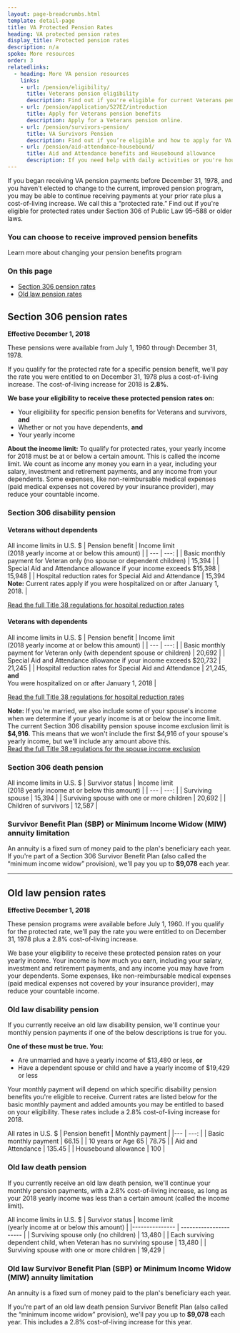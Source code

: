 ```yaml
---
layout: page-breadcrumbs.html
template: detail-page
title: VA Protected Pension Rates
heading: VA protected pension rates
display_title: Protected pension rates
description: n/a
spoke: More resources
order: 3
relatedlinks:
  - heading: More VA pension resources
    links:
    - url: /pension/eligibility/
      title: Veterans pension eligibility
      description: Find out if you're eligible for current Veterans pension benefits.
    - url: /pension/application/527EZ/introduction
      title: Apply for Veterans pension benefits
      description: Apply for a Veterans pension online. 
    - url: /pension/survivors-pension/
      title: VA Survivors Pension
      description: Find out if you’re eligible and how to apply for VA pension benefits as a surviving spouse or child of a deceased Veteran with wartime service.
    - url: /pension/aid-attendance-housebound/
      title: Aid and Attendance benefits and Housebound allowance
      description: If you need help with daily activities or you're housebound, find out how to apply for extra VA pension benefits.
---
```


<div class="va-introtext">

If you began receiving VA pension payments before December 31, 1978, and you haven't elected to change to the current, improved pension program, you may be able to continue receiving payments at your prior rate plus a cost-of-living increase. We call this a “protected rate.” Find out if you're eligible for protected rates under Section 306 of Public Law 95–588 or older laws.

</div>

<div class="usa-alert usa-alert-info" role="alert">
  <div class="usa-alert-body">
    <h3 class="usa-alert-heading">
      You can choose to receive improved pension benefits
    </h3>              
      <div data-analytics="nav-crisis-get-care-now" class="form-expanding-group borderless-alert additional-info-container">
        <div class="additional-info-title">Learn more about changing your pension benefits program</div>
          <div class="additional-info-content usa-alert-text" hidden="">
            <p><strong>If you're currently receiving payments from a Section 306 or old law pension,</strong> you can elect to change your benefits to begin receiving payments through the improved VA pension program. If you have questions about your benefits, please call us at <a href="tel:+18772946380">877-294-6380</a>.  </p>    
            <p><a href="/pension/veterans-pension-rates/">View current Veterans Pension rates</a></p>
            <p><a href="/pension/survivors-pension-rates/">View current Survivors Pension rates</a></p>              
            <p><strong>If you've lost entitlement to your Section 306 or old law pension,</strong> you can't apply again for these benefits. But you can apply for an improved <a href="/pension/how-to-apply/">Veterans Pension</a></li> or <a href="/pension/survivors-pension/">Survivors Pension</a>.</p> </div>
      </div>
  </div>
</div>

### On this page
- [Section 306 pension rates](#306-disability)
- [Old law pension rates](#old-law)

<span id="306-disability"></span>
## Section 306 pension rates
**Effective December 1, 2018**

These pensions were available from July 1, 1960 through December 31, 1978. 

If you qualify for the protected rate for a specific pension benefit, we'll pay the rate you were entitled to on December 31, 1978 plus a cost-of-living increase. The cost-of-living increase for 2018 is <strong>2.8%</strong>.

**We base your eligibility to receive these protected pension rates on:**
- Your eligibility for specific pension benefits for Veterans and survivors, **and**
- Whether or not you have dependents, **and**
- Your yearly income <br> 

**About the income limit:**
To qualify for protected rates, your yearly income for 2018 must be at or below a certain amount. This is called the income limit. We count as income any money you earn in a year, including your salary, investment and retirement payments, and any income from your dependents. Some expenses, like non-reimbursable medical expenses (paid medical expenses not covered by your insurance provider), may reduce your countable income.

### Section 306 disability pension

#### Veterans without dependents

All income limits in U.S. $
| Pension benefit | Income limit <br> (2018 yearly income at or below this amount) |
| --- | ---: |
| Basic monthly payment for Veteran only (no spouse or dependent children) | 15,394 |
| Special Aid and Attendance allowance if your income exceeds $15,398 | 15,948 |
| Hospital reduction rates for Special Aid and Attendance | 15,394 <br>**Note:** Current rates apply if you were hospitalized on or after January 1, 2018. |

[Read the full Title 38 regulations for hospital reduction rates](https://www.ecfr.gov/cgi-bin/text-idx?SID=ad275643432556b9dda942343fb89296&mc=true&node=pt38.1.3&rgn=div58#se38.1.3_1552)

#### Veterans with dependents

All income limits in U.S. $
| Pension benefit | Income limit <br> (2018 yearly income at or below this amount) |
| --- | ---: |
| Basic monthly payment for Veteran only (with dependent spouse or children) | 20,692 |
| Special Aid and Attendance allowance if your income exceeds $20,732 | 21,245 |
| Hospital reduction rates for Special Aid and Attendance | 21,245, **and** <br> You were hospitalized on or after January 1, 2018 |

[Read the full Title 38 regulations for hospital reduction rates](https://www.ecfr.gov/cgi-bin/text-idx?SID=ad275643432556b9dda942343fb89296&mc=true&node=pt38.1.3&rgn=div58#se38.1.3_1552)

**Note:** If you're married, we also include some of your spouse's income when we determine if your yearly income is at or below the income limit. The current Section 306 disability pension spouse income exclusion limit is <b>$4,916</b>. This means that we won't include the first $4,916 of your spouse's yearly income, but we'll include any amount above this. <br> [Read the full Title 38 regulations for the spouse income exclusion](https://www.ecfr.gov/cgi-bin/text-idx?SID=ad275643432556b9dda942343fb89296&mc=true&node=pt38.1.3&rgn=div58#se38.1.3_126)

### Section 306 death pension

All income limits in U.S. $
| Survivor status | Income limit <br> (2018 yearly income at or below this amount) |
| --- | ---: |
| Surviving spouse | 15,394 | 
| Surviving spouse with one or more children | 20,692 |
| Children of survivors | 12,587 | 

### Survivor Benefit Plan (SBP) or Minimum Income Widow (MIW) annuity limitation

An annuity is a fixed sum of money paid to the plan's beneficiary each year. If you're part of a Section 306 Survivor Benefit Plan (also called the “minimum income widow” provision), we'll pay you up to <strong>$9,078</strong> each year. 

------
<span id="old-law"></span>

## Old law pension rates
**Effective December 1, 2018**

These pension programs were available before July 1, 1960. If you qualify for the protected rate, we'll pay the rate you were entitled to on December 31, 1978 plus a 2.8% cost-of-living increase.

We base your eligibility to receive these protected pension rates on your yearly income. Your income is how much you earn, including your salary, investment and retirement payments, and any income you may have from your dependents. Some expenses, like non-reimbursable medical expenses (paid medical expenses not covered by your insurance provider), may reduce your countable income.

### Old law disability pension

If you currently receive an old law disability pension, we'll continue your monthly pension payments if one of the below descriptions is true for you.

**One of these must be true. You:**
- Are unmarried and have a yearly income of $13,480 or less, **or**
- Have a dependent spouse or child and have a yearly income of $19,429 or less

Your monthly payment will depend on which specific disability pension benefits you're eligible to receive. Current rates are listed below for the basic monthly payment and added amounts you may be entitled to based on your eligibility. These rates include a 2.8% cost-of-living increase for 2018.

All rates in U.S. $
| Pension benefit | Monthly payment | 
|--- | ---: | 
| Basic monthly payment | 66.15 |
| 10 years or Age 65 | 78.75 | 
| Aid and Attendance | 135.45 |
| Housebound allowance | 100 |

### Old law death pension

If you currently receive an old law death pension, we'll continue your monthly pension payments, with a 2.8% cost-of-living increase, as long as your 2018 yearly income was less than a certain amount (called the income limit). 

All income limits in U.S. $
| Survivor status | Income limit <br> (yearly income at or below this amount) | 
|--------------- | ---------------------- | 
| Surviving spouse only (no children) | 13,480 | 
| Each surviving dependent child, when Veteran has no surviving spouse | 13,480 | 
| Surviving spouse with one or more children | 19,429 | 

### Old law Survivor Benefit Plan (SBP) or Minimum Income Widow (MIW) annuity limitation

An annuity is a fixed sum of money paid to the plan's beneficiary each year. 

If you're part of an old law death pension Survivor Benefit Plan (also called the “minimum income widow” provision), we'll pay you up to <strong>$9,078</strong> each year. This includes a 2.8% cost-of-living increase for this year.
